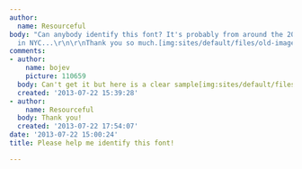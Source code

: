 ```yaml
---
author:
  name: Resourceful
body: "Can anybody identify this font? It's probably from around the 20's. On a monument
  in NYC...\r\n\r\nThank you so much.[img:sites/default/files/old-images/samplefont_5046.jpg]"
comments:
- author:
    name: bojev
    picture: 110659
  body: Can't get it but here is a clear sample[img:sites/default/files/old-images/samplefont_5046A_4726.jpg]
  created: '2013-07-22 15:39:28'
- author:
    name: Resourceful
  body: Thank you!
  created: '2013-07-22 17:54:07'
date: '2013-07-22 15:00:24'
title: Please help me identify this font!

---
```

